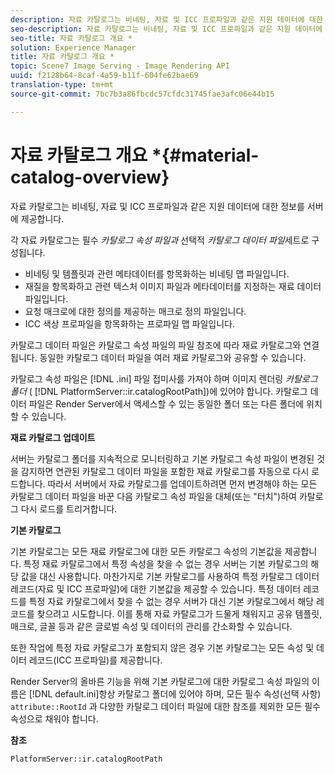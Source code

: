 ```yaml
---
description: 자료 카탈로그는 비네팅, 자료 및 ICC 프로파일과 같은 지원 데이터에 대한 정보를 서버에 제공합니다.
seo-description: 자료 카탈로그는 비네팅, 자료 및 ICC 프로파일과 같은 지원 데이터에 대한 정보를 서버에 제공합니다.
seo-title: 자료 카탈로그 개요 *
solution: Experience Manager
title: 자료 카탈로그 개요 *
topic: Scene7 Image Serving - Image Rendering API
uuid: f2128b64-8caf-4a59-b11f-604fe62bae69
translation-type: tm+mt
source-git-commit: 7bc7b3a86fbcdc57cfdc31745fae3afc06e44b15

---
```



# 자료 카탈로그 개요 *{#material-catalog-overview}

자료 카탈로그는 비네팅, 자료 및 ICC 프로파일과 같은 지원 데이터에 대한 정보를 서버에 제공합니다.

각 자료 카탈로그는 필수 *카탈로그 속성 파일과* 선택적 *카탈로그 데이터 파일*&#x200B;세트로 구성됩니다.

* 비네팅 및 템플릿과 관련 메타데이터를 항목화하는 비네팅 맵 파일입니다.
* 재질을 항목화하고 관련 텍스처 이미지 파일과 메타데이터를 지정하는 재료 데이터 파일입니다.
* 요청 매크로에 대한 정의를 제공하는 매크로 정의 파일입니다.
* ICC 색상 프로파일을 항목화하는 프로파일 맵 파일입니다.

카탈로그 데이터 파일은 카탈로그 속성 파일의 파일 참조에 따라 재료 카탈로그와 연결됩니다. 동일한 카탈로그 데이터 파일을 여러 재료 카탈로그와 공유할 수 있습니다.

카탈로그 속성 파일은 [!DNL .ini] 파일 접미사를 가져야 하며 이미지 렌더링 *카탈로그 폴더* ( [!DNL PlatformServer::ir.catalogRootPath])에 있어야 합니다. 카탈로그 데이터 파일은 Render Server에서 액세스할 수 있는 동일한 폴더 또는 다른 폴더에 위치할 수 있습니다.

**재료 카탈로그 업데이트**

서버는 카탈로그 폴더를 지속적으로 모니터링하고 기본 카탈로그 속성 파일이 변경된 것을 감지하면 연관된 카탈로그 데이터 파일을 포함한 재료 카탈로그를 자동으로 다시 로드합니다. 따라서 서버에서 자료 카탈로그를 업데이트하려면 먼저 변경해야 하는 모든 카탈로그 데이터 파일을 바꾼 다음 카탈로그 속성 파일을 대체(또는 &quot;터치&quot;)하여 카탈로그 다시 로드를 트리거합니다.

**기본 카탈로그**

기본 카탈로그는 모든 재료 카탈로그에 대한 모든 카탈로그 속성의 기본값을 제공합니다. 특정 재료 카탈로그에서 특정 속성을 찾을 수 없는 경우 서버는 기본 카탈로그의 해당 값을 대신 사용합니다. 마찬가지로 기본 카탈로그를 사용하여 특정 카탈로그 데이터 레코드(자료 및 ICC 프로파일)에 대한 기본값을 제공할 수 있습니다. 특정 데이터 레코드를 특정 자료 카탈로그에서 찾을 수 없는 경우 서버가 대신 기본 카탈로그에서 해당 레코드를 찾으려고 시도합니다. 이를 통해 자료 카탈로그가 드물게 채워지고 공유 템플릿, 매크로, 글꼴 등과 같은 글로벌 속성 및 데이터의 관리를 간소화할 수 있습니다.

또한 작업에 특정 자료 카탈로그가 포함되지 않은 경우 기본 카탈로그는 모든 속성 및 데이터 레코드(ICC 프로파일)를 제공합니다.

Render Server의 올바른 기능을 위해 기본 카탈로그에 대한 카탈로그 속성 파일의 이름은 [!DNL default.ini]항상 카탈로그 폴더에 있어야 하며, 모든 필수 속성(선택 사항) `attribute::RootId` 과 다양한 카탈로그 데이터 파일에 대한 참조를 제외한 모든 필수 속성으로 채워야 합니다.

**참조**

`PlatformServer::ir.catalogRootPath`

